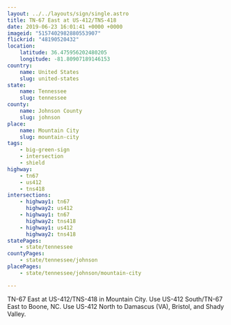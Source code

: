 ```yaml
---
layout: ../../layouts/sign/single.astro
title: TN-67 East at US-412/TNS-418
date: 2019-06-23 16:01:41 +0000 +0000
imageid: "5157402982880553907"
flickrid: "48190520432"
location:
    latitude: 36.475956202480205
    longitude: -81.80907189146153
country:
    name: United States
    slug: united-states
state:
    name: Tennessee
    slug: tennessee
county:
    name: Johnson County
    slug: johnson
place:
    name: Mountain City
    slug: mountain-city
tags:
    - big-green-sign
    - intersection
    - shield
highway:
    - tn67
    - us412
    - tns418
intersections:
    - highway1: tn67
      highway2: us412
    - highway1: tn67
      highway2: tns418
    - highway1: us412
      highway2: tns418
statePages:
    - state/tennessee
countyPages:
    - state/tennessee/johnson
placePages:
    - state/tennessee/johnson/mountain-city

---
```

TN-67 East at US-412/TNS-418 in Mountain City.  Use US-412 South/TN-67 East to Boone, NC.  Use US-412 North to Damascus (VA), Bristol, and Shady Valley.